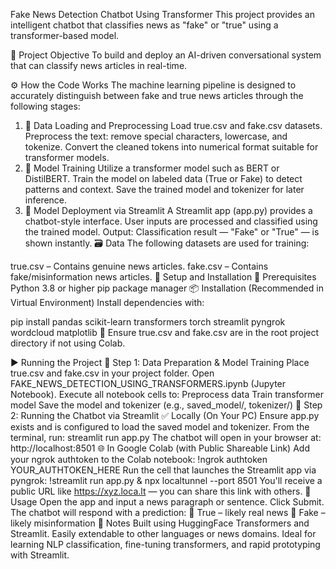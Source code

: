 Fake News Detection Chatbot Using Transformer
This project provides an intelligent chatbot that classifies news as "fake" or "true" using a transformer-based model.

📌 Project Objective
To build and deploy an AI-driven conversational system that can classify news articles in real-time.

⚙️ How the Code Works
The machine learning pipeline is designed to accurately distinguish between fake and true news articles through the following stages:

1. 📂 Data Loading and Preprocessing
Load true.csv and fake.csv datasets.
Preprocess the text: remove special characters, lowercase, and tokenize.
Convert the cleaned tokens into numerical format suitable for transformer models.
2. 🤖 Model Training
Utilize a transformer model such as BERT or DistilBERT.
Train the model on labeled data (True or Fake) to detect patterns and context.
Save the trained model and tokenizer for later inference.
3. 🚀 Model Deployment via Streamlit
A Streamlit app (app.py) provides a chatbot-style interface.
User inputs are processed and classified using the trained model.
Output: Classification result — "Fake" or "True" — is shown instantly.
🗃️ Data
The following datasets are used for training:

true.csv – Contains genuine news articles.
fake.csv – Contains fake/misinformation news articles.
🧰 Setup and Installation
🔧 Prerequisites
Python 3.8 or higher
pip package manager
📦 Installation (Recommended in Virtual Environment)
Install dependencies with:

pip install pandas scikit-learn transformers torch streamlit pyngrok wordcloud matplotlib
📌 Ensure true.csv and fake.csv are in the root project directory if not using Colab.

▶️ Running the Project
🧪 Step 1: Data Preparation & Model Training
Place true.csv and fake.csv in your project folder.
Open FAKE_NEWS_DETECTION_USING_TRANSFORMERS.ipynb (Jupyter Notebook).
Execute all notebook cells to:
Preprocess data
Train transformer model
Save the model and tokenizer (e.g., saved_model/, tokenizer/)
💬 Step 2: Running the Chatbot via Streamlit
✅ Locally (On Your PC)
Ensure app.py exists and is configured to load the saved model and tokenizer.
From the terminal, run:
streamlit run app.py
The chatbot will open in your browser at:
http://localhost:8501
🌐 In Google Colab (with Public Shareable Link)
Add your ngrok authtoken to the Colab notebook:
!ngrok authtoken YOUR_AUTHTOKEN_HERE
Run the cell that launches the Streamlit app via pyngrok:
!streamlit run app.py & npx localtunnel --port 8501
You'll receive a public URL like https://xyz.loca.lt — you can share this link with others.
🧠 Usage
Open the app and input a news paragraph or sentence.
Click Submit.
The chatbot will respond with a prediction:
🔹 True – likely real news
🔹 Fake – likely misinformation
📎 Notes
Built using HuggingFace Transformers and Streamlit.
Easily extendable to other languages or news domains.
Ideal for learning NLP classification, fine-tuning transformers, and rapid prototyping with Streamlit.
